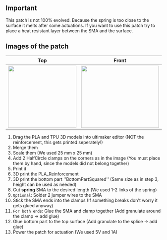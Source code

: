 ## Important
This patch is not 100% evolved. Because the spring is too close to the surface it melts after some actuations. 
If you want to use this patch try to place a heat resistant layer between the SMA and the surface.


## Images of the patch

Top            |  Front |   Whole patch | Actuated
:-------------------------:|:-------------------------:|:-------------------------:|:-------------------------:
<img src="TODO" width="220" height="200" />|<img src="TODO" width="250" height="200" />|<img src="TODO" width="250" height="200" />|<img src="TODO" width="250" height="200" />

1. Drag the PLA and TPU 3D models into ultimaker editor (NOT the reinforcement, this gets printed seperately!)
2. Merge them
3. Scale them (We used 25 mm x 25 mm)
4. Add 2 HalfCircle clamps on the corners as in the image (You must place them by hand, since the models did not belong together)
5. Print it
6. 3D print the PLA_Reinforcement
7. 3D print the bottom part ''BottomPartSquared'' (Same size as in step 3, height can be used as needed)
8. Cut **spring** SMA to the desired length (We used 1-2 links of the spring)
9. `Optional`: Solder 2 jumper wires to the SMA
10. Stick the SMA ends into the clamps (If something breaks don't worry it gets glued anyway)
11. `For both ends`: Glue the SMA and clamp together (Add granulate around the clamp &#8594; add glue)
12. Glue bottom part to the top surface (Add granulate to the splice &#8594; add glue)
13. Power the patch for actuation (We used 5V and 1A)
